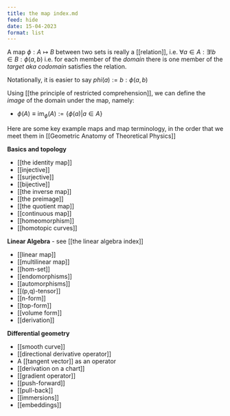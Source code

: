 ```yaml
---
title: the map index.md
feed: hide
date: 15-04-2023
format: list
---
```



A map $\phi:A\mapsto B$ between two sets is really a [[relation]], i.e. $\forall a\in A: \exists !b\in B: \phi(a, b)$
i.e. for each member of the *domain* there is one member of the *target aka codomain* satisfies the relation.

Notationally, it is easier to say $phi(a) :=b: \phi(a,b)$

Using [[the principle of restricted comprehension]], we can define the *image* of the domain under the map, namely:
- $\phi(A) \equiv \text{im}_{\phi}(A) := \{\phi(a) | a \in A\}$


Here are some key example maps and map terminology, in the order that we meet them in [[Geometric Anatomy of Theoretical Physics]]

**Basics and topology**
- [[the identity map]]
- [[injective]]
- [[surjective]]
- [[bijective]]
- [[the inverse map]]
- [[the preimage]]
- [[the quotient map]]
- [[continuous map]]
- [[homeomorphism]]
- [[homotopic curves]]

**Linear Algebra** - see [[the linear algebra index]]
- [[linear map]]
- [[multilinear map]]
- [[hom-set]]
- [[endomorphisms]]
- [[automorphisms]]
- [[(p,q)-tensor]]
- [[n-form]]
- [[top-form]]
- [[volume form]]
- [[derivation]]

**Differential geometry**
- [[smooth curve]]
- [[directional derivative operator]]
- A [[tangent vector]] as an operator
- [[derivation on a chart]]
- [[gradient operator]]
- [[push-forward]]
- [[pull-back]]
- [[immersions]]
- [[embeddings]]